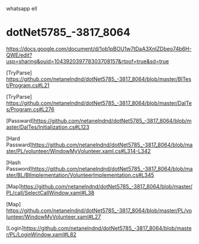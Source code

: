 whatsapp ell
# dotNet5785_-3817_8064
https://docs.google.com/document/d/1ob1pBOU1w7tDaA3XnIZDbeo74b6H-QWE/edit?usp=sharing&ouid=104392039778303708157&rtpof=true&sd=true

[TryParse] https://github.com/netanelndnd/dotNet5785_-3817_8064/blob/master/BlTest/Program.cs#L21

[TryParse] https://github.com/netanelndnd/dotNet5785_-3817_8064/blob/master/DalTes/Program.cs#L276

[Passward]https://github.com/netanelndnd/dotNet5785_-3817_8064/blob/master/DalTes/Initialization.cs#L123

[Hard Passward]https://github.com/netanelndnd/dotNet5785_-3817_8064/blob/master/PL/volunteer/WindowMyVolunteer.xaml.cs#L314-L342

[Hash Password]https://github.com/netanelndnd/dotNet5785_-3817_8064/blob/master/BL/BlImplementation/VolunteerImplementation.cs#L345

[Map]https://github.com/netanelndnd/dotNet5785_-3817_8064/blob/master/PL/call/SelectCallWindow.xaml#L38

[Map] https://github.com/netanelndnd/dotNet5785_-3817_8064/blob/master/PL/volunteer/WindowMyVolunteer.xaml#L27

[Login]https://github.com/netanelndnd/dotNet5785_-3817_8064/blob/master/PL/LoginWindow.xaml#L82
